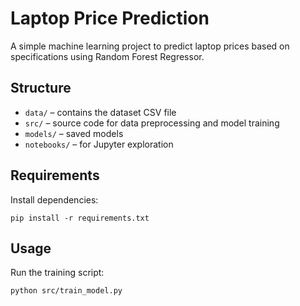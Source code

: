 # Laptop Price Prediction

A simple machine learning project to predict laptop prices based on specifications using Random Forest Regressor.

## Structure
- `data/` – contains the dataset CSV file
- `src/` – source code for data preprocessing and model training
- `models/` – saved models
- `notebooks/` – for Jupyter exploration

## Requirements
Install dependencies:
```
pip install -r requirements.txt
```

## Usage
Run the training script:
```
python src/train_model.py
```
